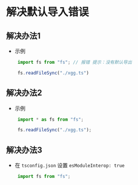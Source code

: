 # 解决默认导入错误

## 解决办法1

+ 示例

  ```js
   import fs from "fs"; // 报错 提示：没有默认导出

   fs.readFileSync("./xgg.ts")
   ```

## 解决办法2

+ 示例

  ```js
   import * as fs from "fs";

   fs.readFileSync("./xgg.ts");
   ```

## 解决办法3

+ 在 `tsconfig.json` 设置 `esModuleInterop: true`

  ```js
   import fs from "fs";
   ```
